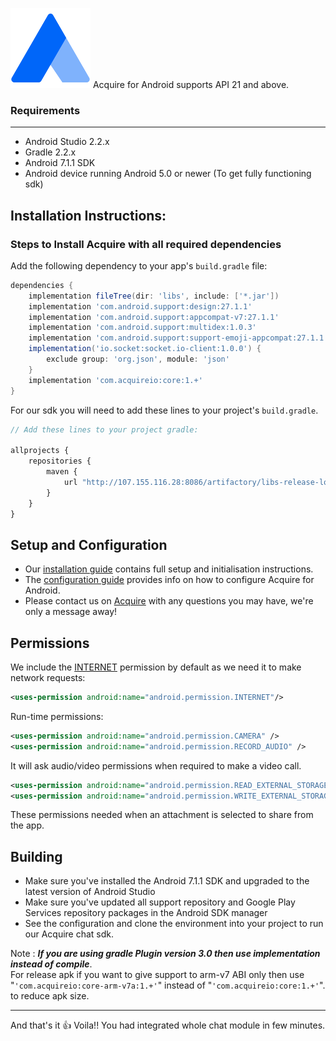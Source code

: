 ![Acquire](app/src/main/res/drawable/app_icon.png)
Acquire for Android supports API 21 and above.

### Requirements
-------------
- Android Studio 2.2.x
- Gradle 2.2.x
- Android 7.1.1 SDK
- Android device running Android 5.0 or newer (To get fully functioning sdk)

## Installation Instructions:

### Steps to Install Acquire with all required dependencies 

Add the following dependency to your app's `build.gradle` file:
```groovy
dependencies {
    implementation fileTree(dir: 'libs', include: ['*.jar'])
    implementation 'com.android.support:design:27.1.1'
    implementation 'com.android.support:appcompat-v7:27.1.1'
    implementation 'com.android.support:multidex:1.0.3'
    implementation 'com.android.support:support-emoji-appcompat:27.1.1'
    implementation('io.socket:socket.io-client:1.0.0') {
        exclude group: 'org.json', module: 'json'
    }
    implementation 'com.acquireio:core:1.+'
}
```

For our sdk you will need to add these lines to your project's `build.gradle`.
```javascript
// Add these lines to your project gradle:
   
allprojects {
    repositories {
        maven {
            url "http://107.155.116.28:8086/artifactory/libs-release-local"
        }
    }
}
```

## Setup and Configuration

* Our [installation guide](https://developers.acquire.io/integration-sdk) contains full setup and initialisation instructions.
* The [configuration guide](https://developers.acquire.io/initialization-android) provides info on how to configure Acquire for Android.
* Please contact us on [Acquire](https://www.acquire.io/) with any questions you may have, we're only a message away!

## Permissions

We include the [INTERNET](http://developer.android.com/reference/android/Manifest.permission.html#INTERNET) permission by default as we need it to make network requests:

```xml
<uses-permission android:name="android.permission.INTERNET"/>
```  

Run-time permissions:

```xml
<uses-permission android:name="android.permission.CAMERA" />
<uses-permission android:name="android.permission.RECORD_AUDIO" />
```
It will ask audio/video permissions when required to make a video call.

```xml
<uses-permission android:name="android.permission.READ_EXTERNAL_STORAGE" />
<uses-permission android:name="android.permission.WRITE_EXTERNAL_STORAGE" />
```
These permissions needed when an attachment is selected to share from the app.

## Building 
- Make sure you've installed the Android 7.1.1 SDK and upgraded to the latest version of Android Studio
- Make sure you've updated all support repository and Google Play Services repository packages in the Android SDK manager
- See the configuration and clone the environment into your project to run our Acquire chat sdk.

Note : _**If you are using gradle Plugin version 3.0 then use implementation instead of compile**_.         
For release apk if you want to give support to arm-v7 ABI only then use "```'com.acquireio:core-arm-v7a:1.+'```" instead of "```'com.acquireio:core:1.+'```". to reduce apk size.

-------------

And that's it :thumbsup: 
Voila!! You had integrated whole chat module in few minutes.

